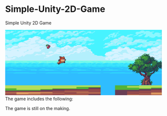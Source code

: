 # Simple-Unity-2D-Game
Simple Unity 2D Game

<img src="Screenshots/foxxie.png">
The game includes the following:

The game is still on the making. 
